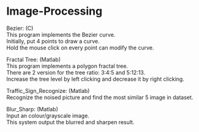 # Image-Processing

Bezier: (C) <br> 
This program implements the Bezier curve.<br>
Initially, put 4 points to draw a curve. <br>
Hold the mouse click on every point can modify the curve. <br>


Fractal Tree: (Matlab) <br>
This program implements a polygon fractal tree. <br>
There are 2 version for the tree ratio: 3:4:5 and 5:12:13. <br>
Increase the tree level by left clicking and decrease it by right clicking. <br>


Traffic_Sign_Recognize: (Matlab) <br>
Recognize the noised picture and find the most similar 5 image in dataset. <br>


Blur_Sharp: (Matlab) <br>
Input an colour/grayscale image. <br>
This system output the blurred and sharpen result.<br>
